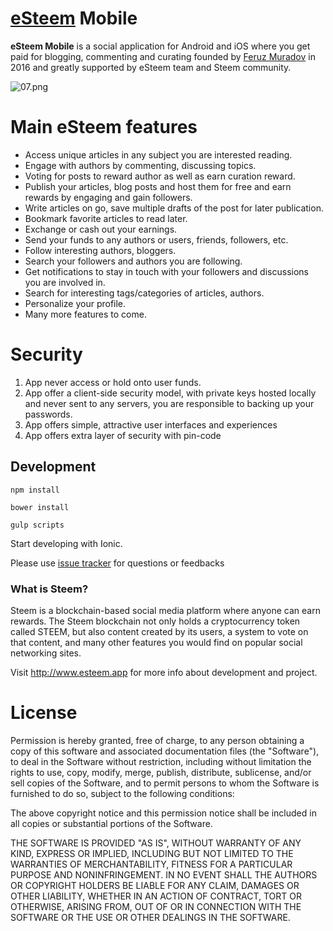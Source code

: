 ﻿# [eSteem](https://esteem.app) Mobile**eSteem Mobile** is a social application for Android and iOS where you get paid for blogging, commenting and curating founded by [Feruz Muradov](https://steemit.com/@good-karma) in 2016 and greatly supported by eSteem team and Steem community.![07.png](https://steemitimages.com/DQmZiTtGN1rrZgVSc1sqVqo1H3C3gezuyFeEJaCojrKiiUG/07.png)# Main eSteem features - Access unique articles in any subject you are interested reading.- Engage with authors by commenting, discussing topics.- Voting for posts to reward author as well as earn curation reward.- Publish your articles, blog posts and host them for free and earn rewards by engaging and gain followers.- Write articles on go, save multiple drafts of the post for later publication.- Bookmark favorite articles to read later.- Exchange or cash out your earnings.- Send your funds to any authors or users, friends, followers, etc.- Follow interesting authors, bloggers.- Search your followers and authors you are following.- Get notifications to stay in touch with your followers and discussions you are involved in.- Search for interesting tags/categories of articles, authors.- Personalize your profile.- Many more features to come.# Security1. App never access or hold onto user funds.2. App offer a client-side security model, with private keys hosted locally and never sent to any servers, you are responsible to backing up your passwords.3. App offers simple, attractive user interfaces and experiences4. App offers extra layer of security with pin-code## Development`npm install``bower install``gulp scripts`Start developing with Ionic.Please use [issue tracker](https://github.com/feruzm/esteem/issues) for questions or feedbacks### What is Steem?Steem is a blockchain-based social media platform where anyone can earn rewards. The Steem blockchain not only holds a cryptocurrency token called STEEM, but also content created by its users, a system to vote on that content, and many other features you would find on popular social networking sites.Visit http://www.esteem.app for more info about development and project.# LicensePermission is hereby granted, free of charge, to any person obtaining a copy of this software and associated documentation files (the "Software"), to deal in the Software without restriction, including without limitation the rights to use, copy, modify, merge, publish, distribute, sublicense, and/or sell copies of the Software, and to permit persons to whom the Software is furnished to do so, subject to the following conditions:The above copyright notice and this permission notice shall be included in all copies or substantial portions of the Software.THE SOFTWARE IS PROVIDED "AS IS", WITHOUT WARRANTY OF ANY KIND, EXPRESS OR IMPLIED, INCLUDING BUT NOT LIMITED TO THE WARRANTIES OF MERCHANTABILITY, FITNESS FOR A PARTICULAR PURPOSE AND NONINFRINGEMENT. IN NO EVENT SHALL THE AUTHORS OR COPYRIGHT HOLDERS BE LIABLE FOR ANY CLAIM, DAMAGES OR OTHER LIABILITY, WHETHER IN AN ACTION OF CONTRACT, TORT OR OTHERWISE, ARISING FROM, OUT OF OR IN CONNECTION WITH THE SOFTWARE OR THE USE OR OTHER DEALINGS IN THE SOFTWARE.
